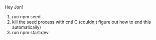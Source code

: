 Hey Jon!

1. run npm seed
2. kill the seed process with cntl C (couldn;t figure out how to end this automatically)
3. run npm start:dev
